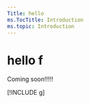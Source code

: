 ```yaml
---
Title: hello
ms.TocTitle: Introduction
ms.topic: Introduction
---
```


# hello f

Coming soon!!!!!

[!INCLUDE [g](g.md)]
